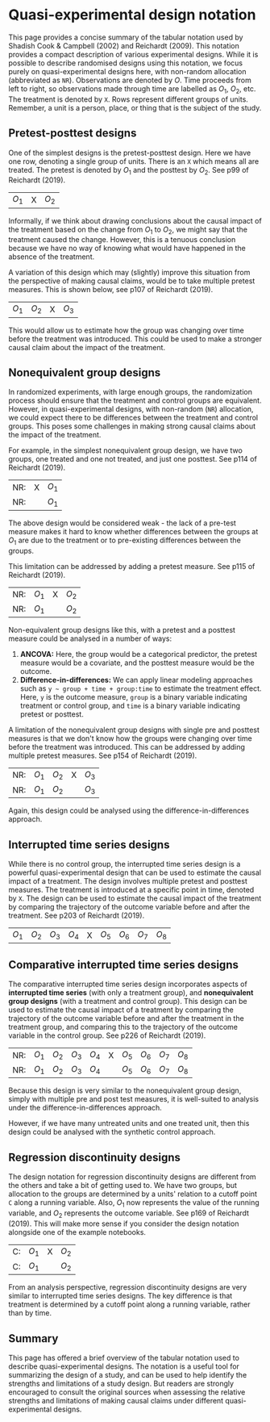 # Quasi-experimental design notation

This page provides a concise summary of the tabular notation used by Shadish Cook & Campbell (2002) and Reichardt (2009). This notation provides a compact description of various experimental designs.  While it is possible to describe randomised designs using this notation, we focus purely on quasi-experimental designs here, with non-random allocation (abbreviated as `NR`). Observations are denoted by $O$. Time proceeds from left to right, so observations made through time are labelled as $O_1$, $O_2$, etc. The treatment is denoted by `X`. Rows represent different groups of units. Remember, a unit is a person, place, or thing that is the subject of the study.

## Pretest-posttest designs

One of the simplest designs is the pretest-posttest design. Here we have one row, denoting a single group of units. There is an `X` which means all are treated. The pretest is denoted by $O_1$ and the posttest by $O_2$. See p99 of Reichardt (2019).

|    |   |    |
|----|---|----|
$O_1$ | X | $O_2$ |

Informally, if we think about drawing conclusions about the causal impact of the treatment based on the change from $O_1$ to $O_2$, we might say that the treatment caused the change. However, this is a tenuous conclusion because we have no way of knowing what would have happened in the absence of the treatment.

A variation of this design which may (slightly) improve this situation from the perspective of making causal claims, would be to take multiple pretest measures. This is shown below, see p107 of Reichardt (2019).

|    |  |   |    |
|----|--|---|----|
$O_1$ | $O_2$ | X | $O_3$ |

This would allow us to estimate how the group was changing over time before the treatment was introduced. This could be used to make a stronger causal claim about the impact of the treatment.

## Nonequivalent group designs

In randomized experiments, with large enough groups, the randomization process should ensure that the treatment and control groups are equivalent. However, in quasi-experimental designs, with non-random (`NR`) allocation, we could expect there to be differences between the treatment and control groups. This poses some challenges in making strong causal claims about the impact of the treatment.

For example, in the simplest nonequivalent group design, we have two groups, one treated and one not treated, and just one posttest. See p114 of Reichardt (2019).

|     |   |    |
|-----|---|----|
| NR: | X | $O_1$ |
| NR: |   | $O_1$ |

The above design would be considered weak - the lack of a pre-test measure makes it hard to know whether differences between the groups at $O_1$ are due to the treatment or to pre-existing differences between the groups.

This limitation can be addressed by adding a pretest measure. See p115 of Reichardt (2019).

|     |    |   |    |
|-----|----|---|----|
| NR: | $O_1$ | X | $O_2$ |
| NR: | $O_1$ |   | $O_2$ |

Non-equivalent group designs like this, with a pretest and a posttest measure could be analysed in a number of ways:
1. **ANCOVA:** Here, the group would be a categorical predictor, the pretest measure would be a covariate, and the posttest measure would be the outcome.
2. **Difference-in-differences:** We can apply linear modeling approaches such as `y ~ group + time + group:time` to estimate the treatment effect. Here, `y` is the outcome measure, `group` is a binary variable indicating treatment or control group, and `time` is a binary variable indicating pretest or posttest.

A limitation of the nonequivalent group designs with single pre and posttest measures is that we don't know how the groups were changing over time before the treatment was introduced. This can be addressed by adding multiple pretest measures. See p154 of Reichardt (2019).

|     |    |   | |    |
|-----|----|---|-|----|
| NR: | $O_1$ | $O_2$ | X | $O_3$ |
| NR: | $O_1$ | $O_2$ |   | $O_3$ |

Again, this design could be analysed using the difference-in-differences approach.

## Interrupted time series designs

While there is no control group, the interrupted time series design is a powerful quasi-experimental design that can be used to estimate the causal impact of a treatment. The design involves multiple pretest and posttest measures. The treatment is introduced at a specific point in time, denoted by `X`. The design can be used to estimate the causal impact of the treatment by comparing the trajectory of the outcome variable before and after the treatment. See p203 of Reichardt (2019).

|     |    |   |    |   |    |    |    |    |
|-----|----|---|----|---|----|----|----|----|
| $O_1$ | $O_2$ | $O_3$ | $O_4$ | X | $O_5$ | $O_6$ | $O_7$ | $O_8$ |

## Comparative interrupted time series designs

The comparative interrupted time series design incorporates aspects of **interrupted time series** (with only a treatment group), and **nonequivalent group designs** (with a treatment and control group). This design can be used to estimate the causal impact of a treatment by comparing the trajectory of the outcome variable before and after the treatment in the treatment group, and comparing this to the trajectory of the outcome variable in the control group. See p226 of Reichardt (2019).

|     |    |   |    |   |    |    |    |    | |
|-----|----|---|----|---|----|----|----|----|-|
| NR: | $O_1$ | $O_2$ | $O_3$ | $O_4$ | X | $O_5$ | $O_6$ | $O_7$ | $O_8$ |
| NR: | $O_1$ | $O_2$ | $O_3$ | $O_4$ |   | $O_5$ | $O_6$ | $O_7$ | $O_8$ |


Because this design is very similar to the nonequivalent group design, simply with multiple pre and post test measures, it is well-suited to analysis under the difference-in-differences approach.

However, if we have many untreated units and one treated unit, then this design could be analysed with the synthetic control approach.

## Regression discontinuity designs

The design notation for regression discontinuity designs are different from the others and take a bit of getting used to. We have two groups, but allocation to the groups are determined by a units' relation to a cutoff point `C` along a running variable. Also, $O_1$ now represents the value of the running variable, and $O_2$ represents the outcome variable. See p169 of Reichardt (2019). This will make more sense if you consider the design notation alongside one of the example notebooks.

|     |    |   |    |
|-----|----|---|----|
| C: | $O_1$ | X | $O_2$ |
| C: | $O_1$ |   | $O_2$ |

From an analysis perspective, regression discontinuity designs are very similar to interrupted time series designs. The key difference is that treatment is determined by a cutoff point along a running variable, rather than by time.

## Summary
This page has offered a brief overview of the tabular notation used to describe quasi-experimental designs. The notation is a useful tool for summarizing the design of a study, and can be used to help identify the strengths and limitations of a study design. But readers are strongly encouraged to consult the original sources when assessing the relative strengths and limitations of making causal claims under different quasi-experimental designs.
